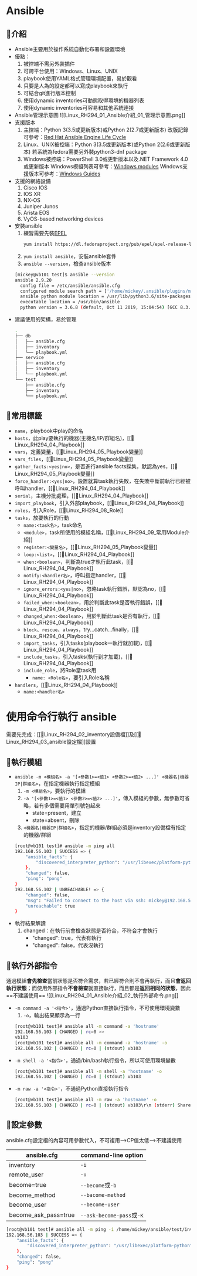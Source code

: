 # Ansible
## 🐧介紹
- Ansible主要用於操作系統自動化布署和設置環境
- 優點：
	1. 被控端不需另外裝插件
	2. 可跨平台使用：Windows、Linux、UNIX
	3. playbook使用YAML格式管理環境配置，易於觀看
	4. 只要是人為的設定都可以寫成playbook來執行
	5. 可結合git進行版本控制
	6. 使用dynamic inventories可動態取得環境的機器列表
	7. 使用dynamic inventories可容易和其他系統連接
- Ansible管理示意圖
	![[Linux_RH294_01_Ansible介紹_01_管理示意圖.png]]
- 支援版本
	1. 主控端：Python 3(3.5或更新版本)或Python 2(2.7或更新版本)
		改版記錄可參考：[Red Hat Ansible Engine Life Cycle](https://access.redhat.com/support/policy/updates/ansible-engine)
	2. Linux、UNIX被控端：Python 3(3.5或更新版本)或Python 2(2.6或更新版本)
		若系統為fedora需要另外裝python3-dnf package
	3. Windows被控端：PowerShell 3.0或更新版本以及.NET Framework 4.0或更新版本
		Windows模組列表可參考：[Windows modules](https://docs.ansible.com/ansible/2.9/modules/list_of_windows_modules.html)
		Windows支援版本可參考：[Windows Guides](https://docs.ansible.com/ansible/latest/user_guide/windows.html)
- 支援的網絡設備
	1. Cisco IOS
	2. IOS XR
	3. NX-OS
	4. Juniper Junos
	5. Arista EOS
	6. VyOS-based networking devices
- 安裝ansible
	1. 練習需要先裝[EPEL](https://fedoraproject.org/wiki/EPEL)
		```bash
		yum install https://dl.fedoraproject.org/pub/epel/epel-release-latest-8.noarch.rpm
		```
	2. `yum install ansible`，安裝ansible套件
	3. `ansible --version`，檢查ansible版本
	```bash
	[mickey@vb101 test]$ ansible --version
	ansible 2.9.20
	  config file = /etc/ansible/ansible.cfg
	  configured module search path = ['/home/mickey/.ansible/plugins/modules', '/usr/share/ansible/plugins/modules']
	  ansible python module location = /usr/lib/python3.6/site-packages/ansible
	  executable location = /usr/bin/ansible
	  python version = 3.6.8 (default, Oct 11 2019, 15:04:54) [GCC 8.3.1 20190507 (Red Hat 8.3.1-4)]
	```
- 建議使用的架構，易於管理
	```bash
	.
	├── db
	│   ├── ansible.cfg
	│   ├── inventory
	│   └── playbook.yml
	├── service
	│   ├── ansible.cfg
	│   ├── inventory
	│   └── playbook.yml
	└── test
		├── ansible.cfg
		├── inventory
		└── playbook.yml
	```

## 🐧常用標籤
- `name`，playbook中play的命名
- `hosts`，此play要執行的機器(主機名/IP/群組名)，[[🐧Linux_RH294_04_Playbook]]
- `vars`，定義變量，[[🐧Linux_RH294_05_Playbook變量]]
- `vars_files`，[[🐧Linux_RH294_05_Playbook變量]]
- `gather_facts:<yes|no>`，是否進行ansible facts採集，默認為yes，[[🐧Linux_RH294_05_Playbook變量]]
- `force_handler:<yes|no>`，設置就算task執行失敗，在失敗中斷前執行已經被呼叫handler，[[🐧Linux_RH294_04_Playbook]]
- `serial`，主機分批處理，[[🐧Linux_RH294_04_Playbook]]
- `import_playbook`，引入外部playbook，[[🐧Linux_RH294_04_Playbook]]
- `roles`，引入Role，[[🐧Linux_RH294_08_Role]]
- `tasks`，放要執行的行動
	- `name:<task名>`，task命名
	- `<module>`，task所使用的模組名稱，[[🐧Linux_RH294_09_常用Module介紹]]
	- `register:<變量名>`，[[🐧Linux_RH294_05_Playbook變量]]
	- `loop:<list>`，[[🐧Linux_RH294_04_Playbook]]
	- `when:<boolean>`，判斷為true才執行此task，[[🐧Linux_RH294_04_Playbook]]
	- `notify:<handler名>`，呼叫指定handler，[[🐧Linux_RH294_04_Playbook]]
	- `ignore_errors:<yes|no>`，忽略task執行錯誤，默認為no，[[🐧Linux_RH294_04_Playbook]]
	- `failed_when:<boolean>`，用於判斷此task是否執行錯誤，[[🐧Linux_RH294_04_Playbook]]
	- `changed_when:<boolean>`，用於判斷此task是否有執行，[[🐧Linux_RH294_04_Playbook]]
	- `block`、`rescue`、`always`，try...catch...finally，[[🐧Linux_RH294_04_Playbook]]
	- `import_tasks`，引入tasks(playbook一執行就加載)，[[🐧Linux_RH294_04_Playbook]]
	- `include_tasks`，引入tasks(執行到才加載)，[[🐧Linux_RH294_04_Playbook]]
	- `include_role`，將Role當task用
		- `name: <Role名>`，要引入Role名稱
- `handlers`，[[🐧Linux_RH294_04_Playbook]]
	- `name:<handler名>`

# 使用命令行執行 ansible
需要先完成：[[🐧Linux_RH294_02_inventory設備檔]]及[[🐧Linux_RH294_03_ansible設定檔]]設置

## 🐧執行模組
- `ansible -m <模組名> -a '[<參數1>=<值1> <參數2>=<值2> ...]' <機器名|機器IP|群組名>`，在指定機器執行指定模組
	1. `-m <模組名>`，要執行的模組
	2. `-a '[<參數1>=<值1> <參數2>=<值2> ...]'`，傳入模組的參數，無參數可省略，若有多個需要用單引號包起來
		- state=present，建立
		- state=absent，刪除
	3. `<機器名|機器IP|群組名>`，指定的機器/群組必須是inventory設備檔有指定的機器/群組
	```bash
	[root@vb101 test]# ansible -m ping all
	192.168.56.103 | SUCCESS => {
		"ansible_facts": {
			"discovered_interpreter_python": "/usr/libexec/platform-python"
		},
		"changed": false,
		"ping": "pong"
	}
	192.168.56.102 | UNREACHABLE! => {
		"changed": false,
		"msg": "Failed to connect to the host via ssh: mickey@192.168.56.102: Permission denied (publickey,gssapi-keyex,gssapi-with-mic,password).",
		"unreachable": true
	}
	```
- 執行結果解讀
	1. changed：在執行前會檢查狀態是否符合，不符合才會執行
		- "changed": true，代表有執行
		- "changed": false，代表沒執行

## 🐧執行外部指令
通過模組**會先檢查**當前狀態是否符合需求，若已經符合則不會再執行，而且**會返回執行狀態**；而使用外部指令**不會檢查**就直接執行，而且都是**返回相同的狀態**，因此==不建議使用==
![[Linux_RH294_01_Ansible介紹_02_執行外部命令.png]]
- `-m command -a '<指令>'`，通過Python直接執行指令，不可使用環境變數
	1. `-o`，輸出結果顯示為一行
	```bash
	[root@vb101 test]# ansible all -m command -a 'hostname'
	192.168.56.103 | CHANGED | rc=0 >>
	vb103
	[root@vb101 test]# ansible all -m command -a 'hostname' -o
	192.168.56.102 | CHANGED | rc=0 | (stdout) vb103
	```
- `-m shell -a '<指令>'`，通過/bin/bash執行指令，所以可使用環境變數
	```bash
	[root@vb101 test]# ansible all -m shell -a 'hostname' -o
	192.168.56.102 | CHANGED | rc=0 | (stdout) vb103
	```
- `-m raw -a '<指令>'`，不通過Python直接執行指令
	```bash
	[root@vb101 test]# ansible all -m raw -a 'hostname' -o
	192.168.56.103 | CHANGED | rc=0 | (stdout) vb103\r\n (stderr) Shared connection to 192.168.56.103 closed.\r\n
	```

## 🐧設定參數
ansible.cfg設定檔的內容可用參數代入，不可複用-->CP值太低-->不建議使用

|ansible.cfg|command-line option|
|---|---|
|inventory|`-i`|
|remote_user|`-u`|
|become=true|`--become`或`-b`|
|become_method|`--bacome-method`|
|become_user|`--become-user`|
|become_ask_pass=true|`--ask-become-pass`或`-K`|

```bash
[root@vb101 test]# ansible all -m ping -i /home/mickey/ansible/test/inventory -u mickey --become-method sudo --become-user root
192.168.56.103 | SUCCESS => {
    "ansible_facts": {
        "discovered_interpreter_python": "/usr/libexec/platform-python"
    },
    "changed": false,
    "ping": "pong"
}
```
